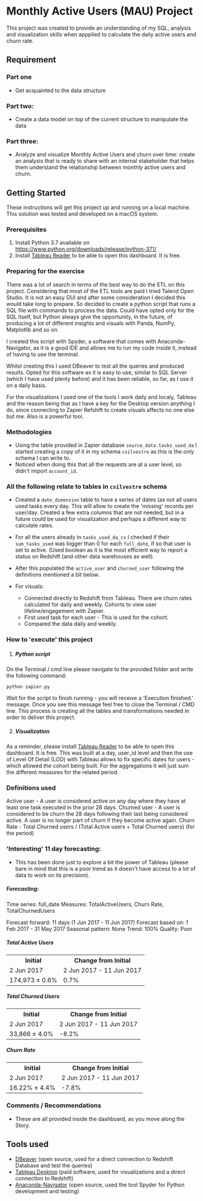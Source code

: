 # Monthly Active Users (MAU) Project

This project was created to provide an understanding of my SQL, analysis and visualization skills when appplied to calculate the daily active users and churn rate.

## Requirement

### Part one
* Get acquainted to the data structure

### Part two:
* Create a data model on top of the current structure to manipulate the data

### Part three:
* Analyze and visualize Monthly Active Users and churn over time: create an analysis that is ready to share with an internal stakeholder that helps them understand the relationship between monthly active users and churn.

## Getting Started

These instructions will get this project up and running on a local machine.
This solution was tested and developed on a macOS system.

### Prerequisites

1) Install Python 3.7 available on https://www.python.org/downloads/release/python-371/
2) Install [Tableau Reader](https://www.tableau.com/products/reader) to be able to open this dashboard. It is free.

### Preparing for the exercise

There was a lot of search in terms of the best way to do the ETL on this project. Considering that most of the ETL tools are paid I tried Talend Open Studio. It is not an easy GUI and after some consideration I decided this would take long to prepare. So decided to create a python script that runs a SQL file with commands to process the data. Could have opted only for the SQL itself, but Python always give the opportunity, in the future, of producing a lot of different insights and visuals with Panda, NumPy, Matplotlib and so on.

I created this script with Spyder, a software that comes with Anaconda-Navigator, as it is a good IDE and allows me to run my code inside it, instead of having to use the terminal.

Whilst creating this I used DBeaver to test all the queries and produced results. Opted for this software as it is easy to use, similar to SQL Server (which I have used plenty before) and it has been reliable, so far, as I use it on a daily basis.

For the visualizations I used one of the tools I work daily and localy, Tableau and the reason being that as I have a key for the Desktop version anything I do, since connecting to Zapier Refshift to create visuals affects no one else but me. Also is a powerful tool.

### Methodologies

* Using the table provided in Zapier database ```source_data.tasks_used_da``` I started creating a copy of it in my schema ```csilvestre``` as this is the only schema I can write to.
* Noticed when doing this that all the requests are at a user level, so didn't import ```account_id```.

### All the following relate to tables in ```csilvestre``` schema

* Created a ```date_dimension``` table to have a series of dates (as not all users used tasks every day. This will allow to create the 'missing' records per user/day. Created a few extra columns that are not needed, but in a future could be used for visualization and perhaps a different way to calculate rates.

* For all the users already in ```tasks_used_da_cs``` I checked if their ```sum_tasks_used``` was bigger than 0 for each ```full_date```, if so that user is set to active. (Used boolean as it is the most efficient way to report a status on Redshift (and other data warehouses as well).

* After this populated the ```active_user``` and ```churned_user``` following the definitions mentioned a bit below. 

* For visuals:
   - Connected directly to Redshift from Tableau. There are churn rates calculated for daily and weekly. Cohorts to view user lifeline/engagement with Zapier.
  - First used task for each user - This is used for the cohort.
  - Compared the data daily and weekly.

### How to 'execute' this project

1) ##### Python script
On the Terminal / cmd line please navigate to the provided folder and write the following command:

```
python zapier.py
```

Wait for the script to finish running - you will receive a 'Execution finished.' message. Once you see this message feel free to close the Terminal / CMD line.
This process is creating all the tables and transformations needed in order to deliver this project.

2) ##### Visualization
As a reminder, please install [Tableau Reader](https://www.tableau.com/products/reader) to be able to open this dashboard. It is free.
This was built at a day, user_id level and then the use of Level Of Detail (LOD) with Tableau allows to fix specific dates for users - which allowed the cohort being built. For the aggregations it will just sum the different measures for the related period.

### Definitions used
Active user - A user is considered active on any day where they have at least one task executed in the prior 28 days.
Churned user -  A user is considered to be churn the 28 days following their last being considered active. A user is no longer part of churn if they become active again.
Churn Rate - Total Churned users / (Total Active users + Total Churned users) (for the period)

### 'Interesting' 11 day forecasting:
* This has been done just to explore a bit the power of Tableau (please bare in mind that this is a poor trend as it doesn't have access to a lot of data to work on its precision).

##### Forecasting:
Time series:	full_date
Measures:	TotalActiveUsers, Churn Rate, TotalChurnedUsers

Forecast forward:	11 days (1 Jun 2017 - 11 Jun 2017)
Forecast based on:	1 Feb 2017 - 31 May 2017
Seasonal pattern:	None
Trend: 100%
Quality: Poor

##### Total Active Users
<table>
  <tr>
    <th>Initial</th>
    <th>Change from Initial</th>
  </tr>
  <tr>
    <td>2 Jun 2017</td>
    <td>2 Jun 2017 - 11 Jun 2017</td>
  </tr>
  <tr>
    <td>174,973	±	0.6%</td>
    <td>0.7%</td>
  </tr>
</table>


##### Total Churned Users
<table>
  <tr>
    <th>Initial</th>
    <th>Change from Initial</th>
  </tr>
  <tr>
    <td>2 Jun 2017</td>
    <td>2 Jun 2017 - 11 Jun 2017</td>
  </tr>
  <tr>
    <td>33,866	±	4.0%</td>
    <td>-8.2%</td>
  </tr>
</table>


##### Churn Rate
<table>
  <tr>
    <th>Initial</th>
    <th>Change from Initial</th>
  </tr>
  <tr>
    <td>2 Jun 2017</td>
    <td>2 Jun 2017 - 11 Jun 2017</td>
  </tr>
  <tr>
    <td>16.22%	±	4.4%</td>
    <td>-7.8%</td>
  </tr>
</table>

### Comments / Recommendations
* These are all provided inside the dashboard, as you move along the Story.

## Tools used

* [DBeaver](https://dbeaver.io/) (open source, used for a direct connection to Redshift Database and test the queries)
* [Tableau Desktop](https://www.tableau.com/products/desktop) (paid software, used for visualizations and a direct connection to Redshift)
* [Anaconda-Navigator](https://www.anaconda.com/download/) (open source, used the tool Spyder for Python development and testing)
